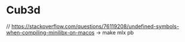 # Cub3d
//	https://stackoverflow.com/questions/76119208/undefined-symbols-when-compiling-minilibx-on-macos  ->  make mlx pb

